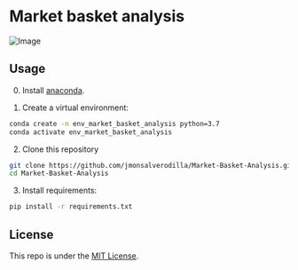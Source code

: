 # Market basket analysis

![Image](https://pythondata.com/wp-content/uploads/2019/12/1_ZqZCewk1zZOghuIDqsp6VA.png)

## Usage

0. Install [anaconda](https://www.anaconda.com/products/individual).

1. Create a virtual environment:

```bash
conda create -n env_market_basket_analysis python=3.7
conda activate env_market_basket_analysis
```
2. Clone this repository

```bash
git clone https://github.com/jmonsalverodilla/Market-Basket-Analysis.git
cd Market-Basket-Analysis
```

3. Install requirements:

```bash
pip install -r requirements.txt
```

## License

This repo is under the [MIT License](LICENSE).